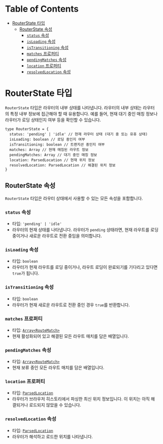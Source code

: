 # Table of Contents

- [RouterState 타입](#routerstate-타입)
  - [RouterState 속성](#routerstate-속성)
    - [`status` 속성](#status-속성)
    - [`isLoading` 속성](#isloading-속성)
    - [`isTransitioning` 속성](#istransitioning-속성)
    - [`matches` 프로퍼티](#matches-프로퍼티)
    - [`pendingMatches` 속성](#pendingmatches-속성)
    - [`location` 프로퍼티](#location-프로퍼티)
    - [`resolvedLocation` 속성](#resolvedlocation-속성)

# RouterState 타입

`RouterState` 타입은 라우터의 내부 상태를 나타냅니다. 라우터의 내부 상태는 라우터의 특정 내부 정보에 접근해야 할 때 유용합니다. 예를 들어, 현재 대기 중인 매칭 정보나 라우터가 로딩 상태인지 여부 등을 확인할 수 있습니다.

```tsx
type RouterState = {
  status: 'pending' | 'idle' // 현재 라우터 상태 (대기 중 또는 유휴 상태)
  isLoading: boolean // 로딩 중인지 여부
  isTransitioning: boolean // 트랜지션 중인지 여부
  matches: Array // 현재 매칭된 라우트 정보
  pendingMatches: Array // 대기 중인 매칭 정보
  location: ParsedLocation // 현재 위치 정보
  resolvedLocation: ParsedLocation // 해결된 위치 정보
}
```


## RouterState 속성

`RouterState` 타입은 라우터 상태에서 사용할 수 있는 모든 속성을 포함합니다.


### `status` 속성

- 타입: `'pending' | 'idle'`
- 라우터의 현재 상태를 나타냅니다. 라우터가 `pending` 상태라면, 현재 라우트를 로딩 중이거나 새로운 라우트로 전환 중임을 의미합니다.


### `isLoading` 속성

- 타입: `boolean`
- 라우터가 현재 라우트를 로딩 중이거나, 라우트 로딩이 완료되기를 기다리고 있다면 `true`가 됩니다.


### `isTransitioning` 속성

- 타입: `boolean`
- 라우터가 현재 새로운 라우트로 전환 중인 경우 `true`를 반환합니다.


### `matches` 프로퍼티

- 타입: [`Array<RouteMatch>`](./RouteMatchType.md)
- 현재 활성화되어 있고 해결된 모든 라우트 매치를 담은 배열입니다.


### `pendingMatches` 속성

- 타입: [`Array<RouteMatch>`](./RouteMatchType.md)
- 현재 보류 중인 모든 라우트 매치를 담은 배열입니다.


### `location` 프로퍼티

- 타입: [`ParsedLocation`](./ParsedLocationType.md)
- 라우터가 브라우저 히스토리에서 파싱한 최신 위치 정보입니다. 이 위치는 아직 해결되거나 로드되지 않았을 수 있습니다.


### `resolvedLocation` 속성

- 타입: [`ParsedLocation`](./ParsedLocationType.md)
- 라우터가 해석하고 로드한 위치를 나타냅니다.


